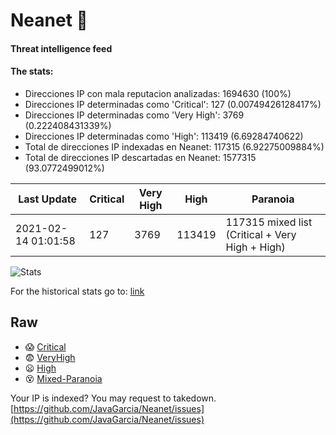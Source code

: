 # Neanet :hocho:
#### Threat intelligence feed
#### The stats:

- Direcciones IP con mala reputacion analizadas: 1694630 (100%)
- Direcciones IP determinadas como 'Critical':  127 (0.00749426128417%)
- Direcciones IP determinadas como 'Very High':  3769 (0.222408431339%)
- Direcciones IP determinadas como 'High':  113419 (6.69284740622)
- Total de direcciones IP indexadas en Neanet:  117315 (6.92275009884%)
- Total de direcciones IP descartadas en Neanet:  1577315 (93.0772499012%)

| Last Update | Critical | Very High | High | Paranoia |
| --- | --- | --- | --- | --- |
| 2021-02-14 01:01:58 | 127 | 3769 | 113419 | 117315 mixed list (Critical + Very High + High)|

![Stats](https://docs.google.com/spreadsheets/d/e/2PACX-1vSnaNMIXVabIpDJjufMlzH7poXnshF3mgd8Is1g9ytUEzVsP5my4Trn8f-xkoLLQ38xpL3HtmUexLo6/pubchart?oid=501124687&format=image)

For the historical stats go to: [link](/stats.csv)
## Raw
- :scream: [Critical](https://raw.githubusercontent.com/JavaGarcia/Neanet/master/blacklists/neanet_critical.txt)
- :fearful: [VeryHigh](https://raw.githubusercontent.com/JavaGarcia/Neanet/master/blacklists/neanet_veryHigh.txtt)
- :frowning: [High](https://raw.githubusercontent.com/JavaGarcia/Neanet/master/blacklists/neanet_high.txt)
- :dizzy_face: [Mixed-Paranoia](https://raw.githubusercontent.com/JavaGarcia/Neanet/master/blacklists/neanet_all.txt)


Your IP is indexed? You may request to takedown. [https://github.com/JavaGarcia/Neanet/issues](https://github.com/JavaGarcia/Neanet/issues)





















































































































































































































































































































































































































































































































































































































































































































































































































































































































































































































































































































































































































































































































































































































































































































































































































































































































































































































































































































































































































































































































































































































































































































































































































































































































































































































































































































































































































































































































































































































































































































































































































































































































































































































































































































































































































































































































































































































































































































































































































































































































































































































































































































































